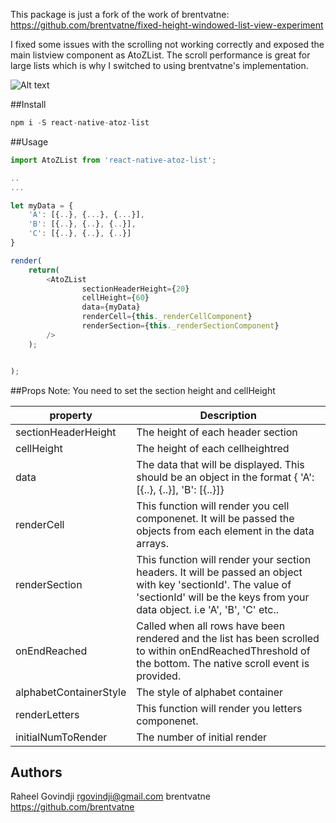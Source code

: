 This package is just a fork of the work of brentvatne: https://github.com/brentvatne/fixed-height-windowed-list-view-experiment

I fixed some issues with the scrolling not working correctly and exposed the main listview component as AtoZList.
The scroll performance is great for large lists which is why I switched to using brentvatne's implementation.


![Alt text](http://i.imgur.com/8JPUnt5.gif "Example")

##Install
```js
npm i -S react-native-atoz-list
```

##Usage

```js
import AtoZList from 'react-native-atoz-list';

..
...

let myData = {
    'A': [{..}, {...}, {...}],
    'B': [{..}, {..}, {..}],
    'C': [{..}, {..}, {..}]
}

render(
    return(
        <AtoZList
                sectionHeaderHeight={20}
                cellHeight={60}
                data={myData}
                renderCell={this._renderCellComponent}
                renderSection={this._renderSectionComponent}
        />
    );


);

```

##Props
Note: You need to set the section height and cellHeight


| property        | Description           |
| ------------- |-------------|
| sectionHeaderHeight      | The height of each header section |
| cellHeight      | The height of each cellheightred      |
| data            | The data that will be displayed. This should be an object in the format  { 'A': [{..}, {..}], 'B': [{..}]} |
| renderCell | This function will render you cell componenet. It will be passed the objects from each element in the data arrays.      |
| renderSection | This function will render your section headers. It will be passed an object with key 'sectionId'. The value of 'sectionId' will be the keys from your data object. i.e 'A', 'B', 'C' etc..      |
| onEndReached | Called when all rows have been rendered and the list has been scrolled to within onEndReachedThreshold of the bottom. The native scroll event is provided. |
| alphabetContainerStyle | The style of alphabet container |
| renderLetters | This function will render you letters componenet. |
| initialNumToRender | The number of initial render |

## Authors

Raheel Govindji <rgovindji@gmail.com>
brentvatne https://github.com/brentvatne
